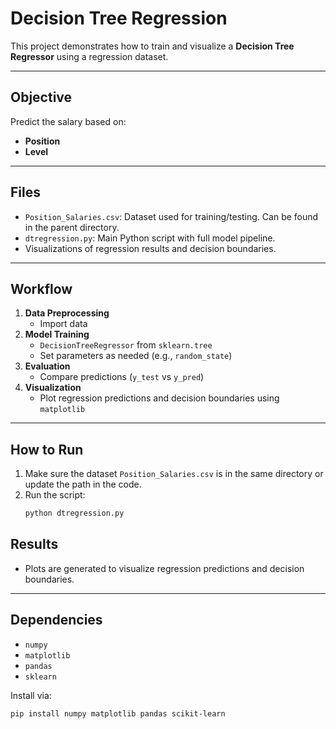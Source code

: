 # Decision Tree Regression

This project demonstrates how to train and visualize a **Decision Tree Regressor** using a regression dataset.

---

## Objective

Predict the salary based on:
- **Position**
- **Level**

---

## Files

- `Position_Salaries.csv`: Dataset used for training/testing. Can be found in the parent directory.
- `dtregression.py`: Main Python script with full model pipeline.
- Visualizations of regression results and decision boundaries.

---

## Workflow

1. **Data Preprocessing**
    - Import data
2. **Model Training**
    - `DecisionTreeRegressor` from `sklearn.tree`
    - Set parameters as needed (e.g., `random_state`)
3. **Evaluation**
    - Compare predictions (`y_test` vs `y_pred`)
4. **Visualization**
    - Plot regression predictions and decision boundaries using `matplotlib`

---

## How to Run

1. Make sure the dataset `Position_Salaries.csv` is in the same directory or update the path in the code.
2. Run the script:
    ```bash
    python dtregression.py
    ```

## Results

- Plots are generated to visualize regression predictions and decision boundaries.

---

## Dependencies

- `numpy`
- `matplotlib`
- `pandas`
- `sklearn`

Install via:

```bash
pip install numpy matplotlib pandas scikit-learn
```